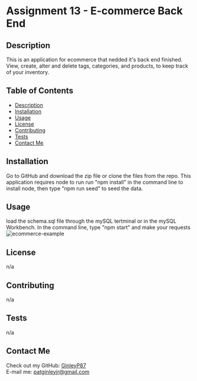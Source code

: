 # Assignment 13 - E-commerce Back End 

## Description
This is an application for ecommerce that nedded it's back end finished. View, create, alter and delete tags, categories, and products, to keep track of your inventory.  


## Table of Contents

* [Description](#description)
* [Installation](#installation)
* [Usage](#usage)
* [License](#license)
* [Contributing](#contributing)
* [Tests](#tests)
* [Contact Me](#contactMe)

## Installation
Go to GitHub and download the zip file or clone the files from the repo. This application requires node to run
run "npm install" in the command line to install node, then type "npm run seed" to seed the data. 

## Usage
load the schema.sql file through the mySQL tertminal or in the mySQL Workbench.
In the command line, type "npm start" and make your requests 
<br>
![ecommerce-example](/img/ecommerce-example.gif)

## License
n/a

## Contributing
n/a

## Tests
n/a

## Contact Me

Check out my GitHub: [GinleyP87](https://github.com/GinleyP87)<br />
E-mail me: patginleyjr@gmail.com